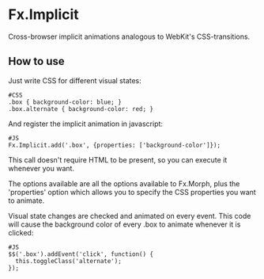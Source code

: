 Fx.Implicit
===========

Cross-browser implicit animations analogous to WebKit's CSS-transitions. 

How to use
----------

Just write CSS for different visual states:

	#CSS
	.box { background-color: blue; }
	.box.alternate { background-color: red; }

And register the implicit animation in javascript:

	#JS
	Fx.Implicit.add('.box', {properties: ['background-color']});

This call doesn't require HTML to be present, so you can execute it whenever you want.

The options available are all the options available to Fx.Morph, plus the 'properties' option which allows you to specify the CSS properties you want to animate.

Visual state changes are checked and animated on every event. This code will cause the background color of every .box to animate whenever it is clicked:

	#JS
	$$('.box').addEvent('click', function() {
	  this.toggleClass('alternate');
	});

